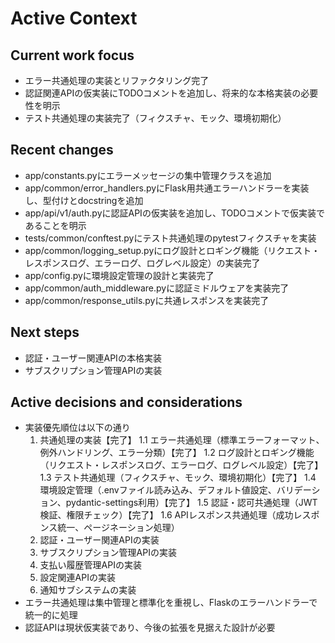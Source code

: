 # Active Context

## Current work focus
- エラー共通処理の実装とリファクタリング完了
- 認証関連APIの仮実装にTODOコメントを追加し、将来的な本格実装の必要性を明示
- テスト共通処理の実装完了（フィクスチャ、モック、環境初期化）

## Recent changes
- app/constants.pyにエラーメッセージの集中管理クラスを追加
- app/common/error_handlers.pyにFlask用共通エラーハンドラーを実装し、型付けとdocstringを追加
- app/api/v1/auth.pyに認証APIの仮実装を追加し、TODOコメントで仮実装であることを明示
- tests/common/conftest.pyにテスト共通処理のpytestフィクスチャを実装
- app/common/logging_setup.pyにログ設計とロギング機能（リクエスト・レスポンスログ、エラーログ、ログレベル設定）の実装完了
- app/config.pyに環境設定管理の設計と実装完了
- app/common/auth_middleware.pyに認証ミドルウェアを実装完了
- app/common/response_utils.pyに共通レスポンスを実装完了

## Next steps
- 認証・ユーザー関連APIの本格実装
- サブスクリプション管理APIの実装

## Active decisions and considerations
- 実装優先順位は以下の通り
  1. 共通処理の実装【完了】
    1.1 エラー共通処理（標準エラーフォーマット、例外ハンドリング、エラー分類）【完了】
    1.2 ログ設計とロギング機能（リクエスト・レスポンスログ、エラーログ、ログレベル設定）【完了】
    1.3 テスト共通処理（フィクスチャ、モック、環境初期化）【完了】
    1.4 環境設定管理（.envファイル読み込み、デフォルト値設定、バリデーション、pydantic-settings利用）【完了】
    1.5 認証・認可共通処理（JWT検証、権限チェック）【完了】
    1.6 APIレスポンス共通処理（成功レスポンス統一、ページネーション処理）
  2. 認証・ユーザー関連APIの実装
  3. サブスクリプション管理APIの実装
  4. 支払い履歴管理APIの実装
  5. 設定関連APIの実装
  6. 通知サブシステムの実装
- エラー共通処理は集中管理と標準化を重視し、Flaskのエラーハンドラーで統一的に処理
- 認証APIは現状仮実装であり、今後の拡張を見据えた設計が必要
